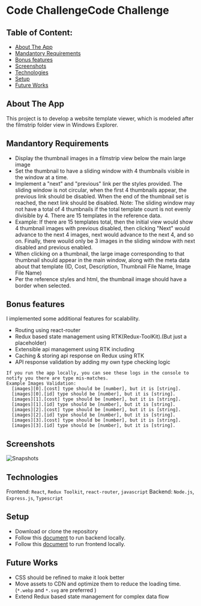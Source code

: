 # Code ChallengeCode Challenge #

## Table of Content:

- [About The App](#about-the-app)
- [Mandantory Requirements](#mandantory-requirements)
- [Bonus features](#bonus-features)
- [Screenshots](#screenshots)
- [Technologies](#technologies)
- [Setup](#setup)
- [Future Works](#future-works)

## About The App
This project is to develop a website template viewer, which is modeled after the filmstrip folder view in Windows Explorer.

## Mandantory Requirements ##
- Display the thumbnail images in a filmstrip view below the main large image
- Set the thumbnail to have a sliding window with 4 thumbnails visible in the window at a time. 
- Implement a "next" and "previous" link per the styles provided. The sliding window is not circular, when the first 4 thumbnails appear, the previous link should be disabled. When the end of the thumbnail set is reached, the next link should be disabled.
  Note: The sliding window may not have a total of 4 thumbnails if the total template count is not evenly divisible by 4. There are 15 templates in the reference data.
- Example: If there are 15 templates total, then the initial view would show 4 thumbnail images with previous disabled, then clicking "Next" would advance to the next 4 images, next would advance to the next 4, and so on. Finally, there wouild only be 3 images in the sliding window with next disabled and previous enabled.
- When clicking on a thumbnail, the large image corresponding to that thumbnail should appear in the main window, along with the meta data about that template (ID, Cost, Description, Thumbnail File Name, Image File Name)
- Per the reference styles and html, the thumbnail image should have a border when selected.

## Bonus features ##
I implemented some additional features for scalability.

- Routing using react-router
- Redux based state management using RTK(Redux-ToolKit).(But just a placeholder)
- Extensible api management using RTK including
- Caching & storing api response on Redux using RTK
- API response validation by adding my own type checking logic

```
If you run the app locally, you can see these logs in the console to notify you there are type mis-matches.
Example Images Validation:
  [images][0].[cost] type should be [number], but it is [string].
  [images][0].[id] type should be [number], but it is [string].
  [images][1].[cost] type should be [number], but it is [string].
  [images][1].[id] type should be [number], but it is [string].
  [images][2].[cost] type should be [number], but it is [string].
  [images][2].[id] type should be [number], but it is [string].
  [images][3].[cost] type should be [number], but it is [string].
  [images][3].[id] type should be [number], but it is [string].
```
## Screenshots

![Snapshots](https://bitbucket.org/kw413/website-template-viewer/raw/fd470611681aa1822bbe2732486d13f3bdb6fc1f/snapshots.gif)


## Technologies
Frontend: `React`, `Redux Toolkit`, `react-router`, `javascript`
Backend: `Node.js`, `Express.js`, `Typescript`

## Setup
- Download or clone the repository
- Follow this [document](./image-viewer/README.md) to run backend locally. 
- Follow this [document](./nodejs-backend/README.md) to run frontend locally. 

## Future Works
- CSS should be refined to make it look better
- Move assets to CDN and optimize them to reduce the loading time. (`*.webp` and `*.svg` are preferred )
- Extend Redux based state management for complex data flow